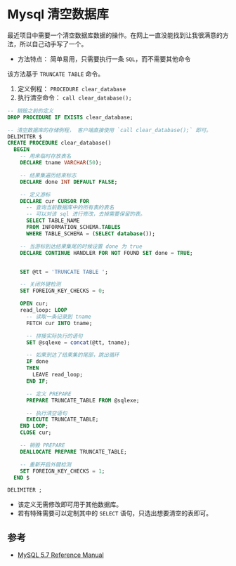 # Mysql 清空数据库

最近项目中需要一个清空数据库数据的操作。在网上一直没能找到让我很满意的方法，所以自己动手写了一个。

- 方法特点： 简单易用，只需要执行一条 `SQL`，而不需要其他命令

该方法基于 `TRUNCATE TABLE` 命令。
1. 定义例程： `PROCEDURE clear_database`
1. 执行清空命令： `call clear_database();`

```sql
-- 销毁之前的定义
DROP PROCEDURE IF EXISTS clear_database;

-- 清空数据库的存储例程， 客户端直接使用 `call clear_database();` 即可。
DELIMITER $
CREATE PROCEDURE clear_database()
  BEGIN
    -- 用来临时存放表名
    DECLARE tname VARCHAR(50);

    -- 结果集遍历结束标志
    DECLARE done INT DEFAULT FALSE;

    -- 定义游标
    DECLARE cur CURSOR FOR
      -- 查询当前数据库中的所有表的表名
      -- 可以对该 sql 进行修改，去掉需要保留的表。
      SELECT TABLE_NAME
      FROM INFORMATION_SCHEMA.TABLES
      WHERE TABLE_SCHEMA = (SELECT database());

    -- 当游标到达结果集尾的时候设置 done 为 true
    DECLARE CONTINUE HANDLER FOR NOT FOUND SET done = TRUE;


    SET @tt = 'TRUNCATE TABLE ';

    -- 关闭外键检测
    SET FOREIGN_KEY_CHECKS = 0;

    OPEN cur;
    read_loop: LOOP
      -- 读取一条记录到 tname
      FETCH cur INTO tname;

      -- 拼接实际执行的语句
      SET @sqlexe = concat(@tt, tname);

      -- 如果到达了结果集的尾部，跳出循环
      IF done
      THEN
        LEAVE read_loop;
      END IF;

      -- 定义 PREPARE
      PREPARE TRUNCATE_TABLE FROM @sqlexe;

      -- 执行清空语句
      EXECUTE TRUNCATE_TABLE;
    END LOOP;
    CLOSE cur;

    -- 销毁 PREPARE
    DEALLOCATE PREPARE TRUNCATE_TABLE;

    -- 重新开启外键检测
    SET FOREIGN_KEY_CHECKS = 1;
  END $

DELIMITER ;
```

- 该定义无需修改即可用于其他数据库。
- 若有特殊需要可以定制其中的 `SELECT` 语句，只选出想要清空的表即可。


## 参考

- [MySQL 5.7 Reference Manual](https://dev.mysql.com/doc/refman/5.7/en/)
